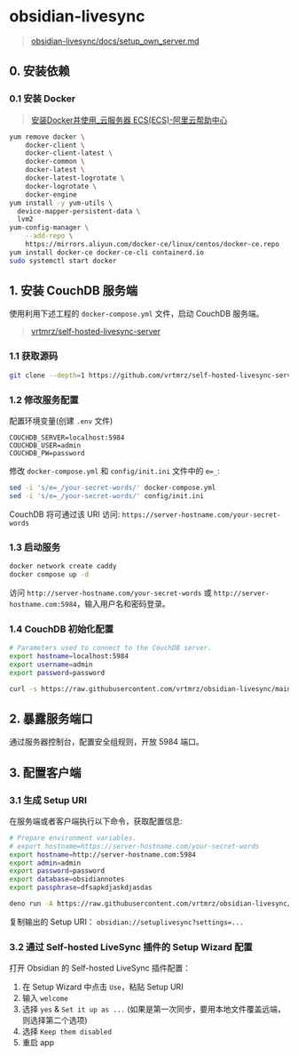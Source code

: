 # obsidian-livesync

> [obsidian-livesync/docs/setup_own_server.md](https://github.com/vrtmrz/obsidian-livesync/blob/main/docs/setup_own_server.md#2-run-couchdb-initsh-for-initialise)

## 0. 安装依赖

### 0.1 安装 Docker

> [安装Docker并使用_云服务器 ECS(ECS)-阿里云帮助中心](https://help.aliyun.com/zh/ecs/use-cases/deploy-and-use-docker-on-alibaba-cloud-linux-2-instances?spm=5176.22414175.sslink.1.775b33actyjx4g)

```bash
yum remove docker \
    docker-client \
    docker-client-latest \
    docker-common \
    docker-latest \
    docker-latest-logrotate \
    docker-logrotate \
    docker-engine
yum install -y yum-utils \
  device-mapper-persistent-data \
  lvm2
yum-config-manager \
    --add-repo \
    https://mirrors.aliyun.com/docker-ce/linux/centos/docker-ce.repo
yum install docker-ce docker-ce-cli containerd.io
sudo systemctl start docker
```

## 1. 安装 CouchDB 服务端

使用利用下述工程的 `docker-compose.yml` 文件，启动 CouchDB 服务端。

> [vrtmrz/self-hosted-livesync-server](https://github.com/vrtmrz/self-hosted-livesync-server/tree/main)

### 1.1 获取源码

```bash
git clone --depth=1 https://github.com/vrtmrz/self-hosted-livesync-server.git
```

### 1.2 修改服务配置

配置环境变量(创建 `.env` 文件)

```properties
COUCHDB_SERVER=localhost:5984
COUCHDB_USER=admin
COUCHDB_PW=password
```

修改 `docker-compose.yml` 和 `config/init.ini` 文件中的 `e=_`:

```bash
sed -i 's/e=_/your-secret-words/' docker-compose.yml
sed -i 's/e=_/your-secret-words/' config/init.ini
```

CouchDB 将可通过该 URI 访问: `https://server-hostname.com/your-secret-words`

### 1.3 启动服务

```bash
docker network create caddy
docker compose up -d
```

访问 `http://server-hostname.com/your-secret-words` 或 `http://server-hostname.com:5984`，输入用户名和密码登录。

### 1.4 CouchDB 初始化配置

```bash
# Parameters used to connect to the CouchDB server.
export hostname=localhost:5984
export username=admin
export password=password

curl -s https://raw.githubusercontent.com/vrtmrz/obsidian-livesync/main/utils/couchdb/couchdb-init.sh | bash
```

## 2. 暴露服务端口

通过服务器控制台，配置安全组规则，开放 5984 端口。

## 3. 配置客户端

### 3.1 生成 Setup URI

在服务端或者客户端执行以下命令，获取配置信息:

```bash
# Prepare environment variables.
# export hostname=https://server-hostname.com/your-secret-words
export hostname=http://server-hostname.com:5984
export admin=admin
export password=password
export database=obsidiannotes
export passphrase=dfsapkdjaskdjasdas

deno run -A https://raw.githubusercontent.com/vrtmrz/obsidian-livesync/main/utils/flyio/generate_setupuri.ts
```

复制输出的 Setup URI： `obsidian://setuplivesync?settings=...`

### 3.2 通过 Self-hosted LiveSync 插件的 Setup Wizard 配置

打开 Obsidian 的 Self-hosted LiveSync 插件配置：

1. 在 Setup Wizard 中点击 `Use`，粘贴 Setup URI
2. 输入 `welcome`
3. 选择 `yes` & `Set it up as ...` (如果是第一次同步，要用本地文件覆盖远端，则选择第二个选项)
4. 选择 `Keep them disabled`
5. 重启 app
